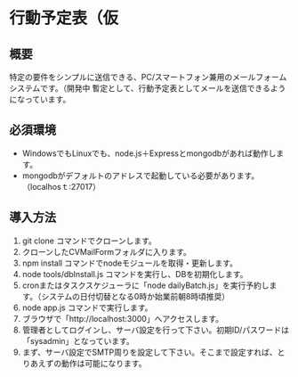# 行動予定表（仮

## 概要
特定の要件をシンプルに送信できる、PC/スマートフォン兼用のメールフォームシステムです。（開発中
暫定として、行動予定表としてメールを送信できるようになっています。

## 必須環境
* WindowsでもLinuxでも、node.js＋Expressとmongodbがあれば動作します。
* mongodbがデフォルトのアドレスで起動している必要があります。 （localhosｔ:27017）

## 導入方法
1. git clone コマンドでクローンします。
2. クローンしたCVMailFormフォルダに入ります。
3. npm install コマンドでnodeモジュールを取得・更新します。
4. node tools/dbInstall.js コマンドを実行し、DBを初期化します。
5. cronまたはタスクスケジューラに「node dailyBatch.js」を実行予約します。（システムの日付切替となる0時か始業前朝8時頃推奨）
6. node app.js コマンドで実行します。
7. ブラウザで「http://localhost:3000」へアクセスします。
8. 管理者としてログインし、サーバ設定を行って下さい。初期ID/パスワードは「sysadmin」となっています。
9. まず、サーバ設定でSMTP周りを設定して下さい。そこまで設定すれば、とりあえずの動作は可能になります。